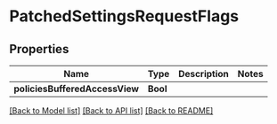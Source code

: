 # PatchedSettingsRequestFlags

## Properties
Name | Type | Description | Notes
------------ | ------------- | ------------- | -------------
**policiesBufferedAccessView** | **Bool** |  | 

[[Back to Model list]](../README.md#documentation-for-models) [[Back to API list]](../README.md#documentation-for-api-endpoints) [[Back to README]](../README.md)


